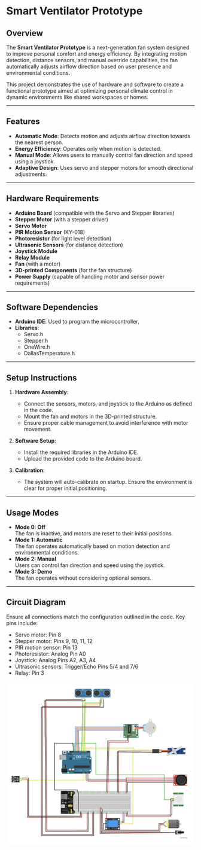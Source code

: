 # Smart Ventilator Prototype

## Overview
The **Smart Ventilator Prototype** is a next-generation fan system designed to improve personal comfort and energy efficiency. By integrating motion detection, distance sensors, and manual override capabilities, the fan automatically adjusts airflow direction based on user presence and environmental conditions. 

This project demonstrates the use of hardware and software to create a functional prototype aimed at optimizing personal climate control in dynamic environments like shared workspaces or homes.

---

## Features
- **Automatic Mode**: Detects motion and adjusts airflow direction towards the nearest person.
- **Energy Efficiency**: Operates only when motion is detected.
- **Manual Mode**: Allows users to manually control fan direction and speed using a joystick.
- **Adaptive Design**: Uses servo and stepper motors for smooth directional adjustments.

---

## Hardware Requirements
- **Arduino Board** (compatible with the Servo and Stepper libraries)
- **Stepper Motor** (with a stepper driver)
- **Servo Motor**
- **PIR Motion Sensor** (KY-018)
- **Photoresistor** (for light level detection)
- **Ultrasonic Sensors** (for distance detection)
- **Joystick Module**
- **Relay Module**
- **Fan** (with a motor)
- **3D-printed Components** (for the fan structure)
- **Power Supply** (capable of handling motor and sensor power requirements)

---

## Software Dependencies
- **Arduino IDE**: Used to program the microcontroller.
- **Libraries**:
  - Servo.h
  - Stepper.h
  - OneWire.h
  - DallasTemperature.h

---

## Setup Instructions
1. **Hardware Assembly**:
   - Connect the sensors, motors, and joystick to the Arduino as defined in the code.
   - Mount the fan and motors in the 3D-printed structure.
   - Ensure proper cable management to avoid interference with motor movement.

2. **Software Setup**:
   - Install the required libraries in the Arduino IDE.
   - Upload the provided code to the Arduino board.

3. **Calibration**:
   - The system will auto-calibrate on startup. Ensure the environment is clear for proper initial positioning.

---

## Usage Modes
- **Mode 0: Off**  
  The fan is inactive, and motors are reset to their initial positions.
- **Mode 1: Automatic**  
  The fan operates automatically based on motion detection and environmental conditions.
- **Mode 2: Manual**  
  Users can control fan direction and speed using the joystick.
- **Mode 3: Demo**  
  The fan operates without considering optional sensors.

---

## Circuit Diagram
Ensure all connections match the configuration outlined in the code. Key pins include:
- Servo motor: Pin 8
- Stepper motor: Pins 9, 10, 11, 12
- PIR motion sensor: Pin 13
- Photoresistor: Analog Pin A0
- Joystick: Analog Pins A2, A3, A4
- Ultrasonic sensors: Trigger/Echo Pins 5/4 and 7/6
- Relay: Pin 3

![Smart Ventilator Prototype](arduino.png)


